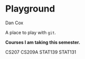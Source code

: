 # Playground

Dan Cox

A place to play with `git`.

**Courses I am taking this semester.**

CS207
CS209A
STAT139
STAT131

